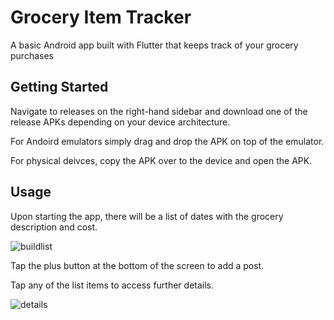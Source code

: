 # Grocery Item Tracker

A basic Android app built with Flutter that keeps track of your grocery purchases

## Getting Started

Navigate to releases on the right-hand sidebar and download one of the release APKs depending on your device architecture.

For Andoird emulators simply drag and drop the APK on top of the emulator.

For physical deivces, copy the APK over to the device and open the APK. 

## Usage

Upon starting the app, there will be a list of dates with the grocery description and cost. 


![buildlist](https://user-images.githubusercontent.com/62896013/188285241-06de8d8c-c478-4158-931d-cabf348e8717.png)

Tap the plus button at the bottom of the screen to add a post.


Tap any of the list items to access further details.


![details](https://user-images.githubusercontent.com/62896013/188285253-423ebd7f-4f67-4f3a-8362-cc3bab471fae.png)
